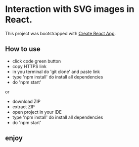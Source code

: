# Interaction with SVG images in React.

This project was bootstrapped with [Create React App](https://github.com/facebook/create-react-app).

## How to use

- click code green button
- copy HTTPS link
- in you terminal do 'git clone' and paste link
- type 'npm install' do install all dependencies
- do 'npm start'
 
or
 
- download ZIP
- extract ZIP
- open project in your IDE
- type 'npm install' do install all dependencies
- do 'npm start'

## enjoy 
